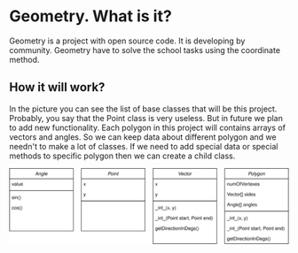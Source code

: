 # Geometry. What is it?
Geometry is a project with open source code. It is developing by community. 
Geometry have to solve the school tasks using the coordinate method. 

## How it will work?

In the picture you can see the list of base classes that will be this project. Probably, 
you say that the Point class is very useless. But in future we plan to add new functionality. 
Each polygon in this project will contains arrays of vectors and angles. So we can keep data about different
polygon and we needn't to make a lot of classes. If we need to add special data or special methods to specific 
polygon then we can create a child class.

![Classes](https://raw.githubusercontent.com/arklual/geometry/64b7a30503ebc084d5a5b36ddeeba7d963a7e8b3/Geometry.svg)

